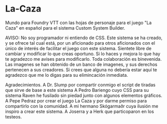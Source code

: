 # La-Caza
Mundo para Foundry VTT con las hojas de personaje para el juego "La Caza" en español para el sistema Custom System Builder.

AVISO: No soy programador ni entiendo de CSS. Este sistema se ha creado, y se ofrece tal cual está, por un aficionado para otros aficionados con el único de interés de facilitar el juego con este sistema. Sientete libre de cambiar y modificar lo que creas oportuno. Si lo haces y mejora lo que hay te agradezco me avises para modificarlo. Toda colaboración es binevenida. Las imagenes se han obtenido de un banco de imagenes, y sus derechos pertenecen a sus creadores. Si crees que alguna no debería estar aquí te agradezco que me lo digas para su elimincación inmediata.

Agradecimientos. 
A Dr. Slump por compartir conmigo el script de tiradas que sirve de base a este sistema
A Pedro Bariengo cuyo CSS para su sistema Raven he fusilado sin piedad junto con algunos elementos gráficos.
A Pepe Pedraz por crear el juego La Caza y por darme permiso para compartirlo con la comunidad.
A mi hermano Skógarmaðr cuya ilusión me inspiro a crear este sistema. 
A Joserra y a Herk que particoparon en los testeos.






